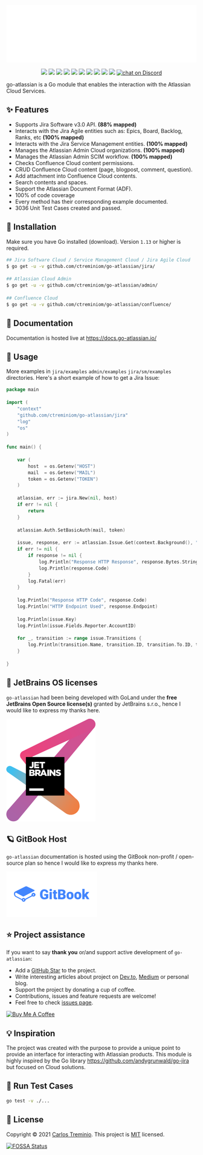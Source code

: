 <p align="center"><img width="600" src="./jira/mocks/go-atlassian-logo.svg" alt="Go-Atlassian logo"></p>

<p align="center">
    <a href="https://github.com/ctreminiom/go-atlassian/releases/latest"><img src="https://img.shields.io/github/v/release/ctreminiom/go-atlassian"></a>
    <a href="https://pkg.go.dev/github.com/ctreminiom/go-atlassian"><img src="https://pkg.go.dev/badge/github.com/ctreminiom/go-atlassian?utm_source=godoc"></a>
    <a href="https://goreportcard.com/report/github.com/ctreminiom/go-atlassian"><img src="https://goreportcard.com/badge/ctreminiom/go-atlassian"></a>
    <a href="https://app.fossa.com/projects/git%2Bgithub.com%2Fctreminiom%2Fgo-atlassian?ref=badge_shield" alt="FOSSA Status"><img src="https://app.fossa.com/api/projects/git%2Bgithub.com%2Fctreminiom%2Fgo-atlassian.svg?type=shield"/></a>
    <a href="https://codecov.io/gh/ctreminiom/go-atlassian"><img src="https://codecov.io/gh/ctreminiom/go-atlassian/branch/main/graph/badge.svg?token=G0KPNMTIRV"></a>
    <a href="https://www.codacy.com/gh/ctreminiom/go-atlassian/dashboard?utm_source=github.com&amp;utm_medium=referral&amp;utm_content=ctreminiom/go-atlassian&amp;utm_campaign=Badge_Grade"><img src="https://app.codacy.com/project/badge/Grade/fe5c1b3c9fd64f84989ae51c42803456"/></a>
    <a href="https://github.com/ctreminiom/go-atlassian/blob/master/LICENSE"><img src="https://img.shields.io/badge/license-MIT-blue.svg"></a>
    <a href="https://github.com/ctreminiom/go-atlassian/actions?query=workflow%3ATesting"><img src="https://img.shields.io/github/workflow/status/ctreminiom/go-atlassian/Testing?label=%F0%9F%A7%AA%20tests&style=flat&color=75C46B"></a>
    <a href="https://docs.go-atlassian.io/"><img src="https://img.shields.io/badge/%F0%9F%92%A1%20go-documentation-00ACD7.svg?style=flat"></a>
     <a href="https://bestpractices.coreinfrastructure.org/projects/4861"><img src="https://bestpractices.coreinfrastructure.org/projects/4861/badge"></a> 
    <a href="https://discord.gg/yqaQFYHS"><img src="https://img.shields.io/discord/838149936101064724.svg?label=&logo=discord&logoColor=ffffff&color=7389D8&labelColor=6A7EC2"alt="chat on Discord"></a>
</p>

go-atlassian is a Go module that enables the interaction with the Atlassian Cloud Services.

## ✨ Features
- Supports Jira Software v3.0 API. **(88% mapped)**
- Interacts with the Jira Agile entities such as: Epics, Board, Backlog, Ranks, etc **(100% mapped)**
- Interacts with the Jira Service Management entities. **(100% mapped)**
- Manages the Atlassian Admin Cloud organizations. **(100% mapped)**
- Manages the Atlassian Admin SCIM workflow. **(100% mapped)**
- Checks Confluence Cloud content permissions.
- CRUD Confluence Cloud content (page, blogpost, comment, question).
- Add attachment into Confluence Cloud contents.
- Search contents and spaces.
- Support the Atlassian Document Format (ADF).  
- 100% of code coverage
- Every method has their corresponding example documented.
- 3036 Unit Test Cases created and passed.


##  🔰 Installation
Make sure you have Go installed (download). Version `1.13` or higher is required.
```sh
## Jira Software Cloud / Service Management Cloud / Jira Agile Cloud
$ go get -u -v github.com/ctreminiom/go-atlassian/jira/

## Atlassian Cloud Admin
$ go get -u -v github.com/ctreminiom/go-atlassian/admin/

## Confluence Cloud
$ go get -u -v github.com/ctreminiom/go-atlassian/confluence/
```

## 📓 Documentation
Documentation is hosted live at https://docs.go-atlassian.io/

## 📝 Usage
More examples in `jira/examples` `admin/examples` `jira/sm/examples` directories. Here's a short example of how to get a Jira Issue:
````go
package main

import (
	"context"
	"github.com/ctreminiom/go-atlassian/jira"
	"log"
	"os"
)

func main() {

	var (
		host  = os.Getenv("HOST")
		mail  = os.Getenv("MAIL")
		token = os.Getenv("TOKEN")
	)

	atlassian, err := jira.New(nil, host)
	if err != nil {
		return
	}

	atlassian.Auth.SetBasicAuth(mail, token)

	issue, response, err := atlassian.Issue.Get(context.Background(), "KP-12", nil, []string{"transitions"})
	if err != nil {
		if response != nil {
			log.Println("Response HTTP Response", response.Bytes.String())
			log.Println(response.Code)
		}
		log.Fatal(err)
	}

	log.Println("Response HTTP Code", response.Code)
	log.Println("HTTP Endpoint Used", response.Endpoint)

	log.Println(issue.Key)
	log.Println(issue.Fields.Reporter.AccountID)

	for _, transition := range issue.Transitions {
		log.Println(transition.Name, transition.ID, transition.To.ID, transition.HasScreen)
	}

}
````

## 🧳 JetBrains OS licenses
`go-atlassian` had been being developed with GoLand under the **free JetBrains Open Source license(s)** granted by JetBrains s.r.o., hence I would like to express my thanks here.

<img src="./static/jetbrains-logo.svg">

## 🪐 GitBook Host
`go-atlassian` documentation is hosted using the GitBook non-profit / open-source plan so hence I would like to express my thanks here.

<img src="./static/gitbook-logo.svg">

## ⭐️ Project assistance
If you want to say **thank you** or/and support active development of `go-atlassian`:

- Add a [GitHub Star](https://github.com/ctreminiom/go-atlassian) to the project.
- Write interesting articles about project on [Dev.to](https://dev.to/), [Medium](https://medium.com/) or personal blog.
- Support the project by donating a cup of coffee.
- Contributions, issues and feature requests are welcome!
-  Feel free to check [issues page](https://github.com/ctreminiom/go-atlassian/issues).
    
[![Buy Me A Coffee](https://www.buymeacoffee.com/assets/img/custom_images/orange_img.png)](https://www.buymeacoffee.com/ctreminiom)

## 💡 Inspiration
The project was created with the purpose to provide a unique point to provide an interface for interacting with Atlassian products. This module is highly inspired by the Go library https://github.com/andygrunwald/go-jira
but focused on Cloud solutions.

## 🧪 Run Test Cases
```sh
go test -v ./...
```

## 📝 License
Copyright © 2021 [Carlos Treminio](https://github.com/ctreminiom).
This project is [MIT](https://opensource.org/licenses/MIT) licensed.

[![FOSSA Status](https://app.fossa.com/api/projects/git%2Bgithub.com%2Fctreminiom%2Fgo-atlassian.svg?type=large)](https://app.fossa.com/projects/git%2Bgithub.com%2Fctreminiom%2Fgo-atlassian?ref=badge_large)
